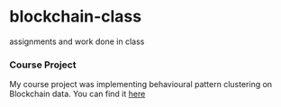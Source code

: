 # blockchain-class
assignments and work done in class

### Course Project
My course project was implementing behavioural pattern clustering on Blockchain data. You can find it [here](https://github.com/cakcora/Chainoba/tree/master/clustering#behavior-pattern-clustering-bpc)
